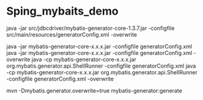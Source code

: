 # Sping_mybaits_demo



java -jar src/jdbcdriver/mybatis-generator-core-1.3.7.jar -configfile src/main/resources/generatorConfig.xml -overwrite

java -jar mybatis-generator-core-x.x.x.jar -configfile generatorConfig.xml
java -jar mybatis-generator-core-x.x.x.jar -configfile generatorConfig.xml -overwrite
java -cp mybatis-generator-core-x.x.x.jar org.mybatis.generator.api.ShellRunner -configfile generatorConfig.xml
java -cp mybatis-generator-core-x.x.x.jar org.mybatis.generator.api.ShellRunner -configfile generatorConfig.xml -overwrite



mvn -Dmybatis.generator.overwrite=true mybatis-generator:generate 